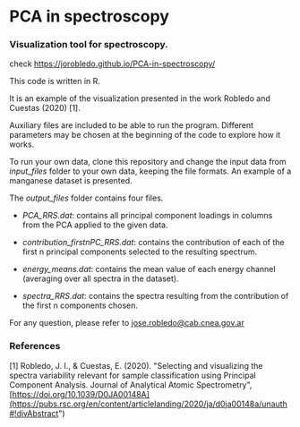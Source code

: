 # PCA in spectroscopy
### Visualization tool for spectroscopy.

check https://jorobledo.github.io/PCA-in-spectroscopy/

This code is written in R.

It is an example of the visualization presented in the work Robledo and Cuestas (2020) [1].

Auxiliary files are included to be able to run the  program.
Different parameters may be chosen at the beginning of the code to explore how it works.

To run your own data, clone this repository and change the input data from *input_files* folder
to your own data, keeping the file formats. An example of a manganese dataset is presented.

The *output_files* folder contains four files.

- *PCA_RRS.dat*: contains all principal component loadings in columns from the PCA applied to the given data.

- *contribution_firstnPC_RRS.dat*: contains the contribution of each of the first  n  principal components selected to the resulting spectrum.

- *energy_means.dat*: contains the mean value of each energy channel (averaging over all spectra in the dataset).

- *spectra_RRS.dat*: contains the spectra resulting from the contribution of the first  n  components chosen.

For any question, please refer to jose.robledo@cab.cnea.gov.ar

### References
[1] Robledo, J. I., & Cuestas, E. (2020).
   "Selecting and visualizing the spectra variability relevant for sample
    classification using Principal Component Analysis. Journal
     of Analytical Atomic Spectrometry",
     [https://doi.org/10.1039/D0JA00148A](https://pubs.rsc.org/en/content/articlelanding/2020/ja/d0ja00148a/unauth#!divAbstract")
